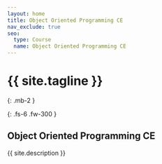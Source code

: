 ```yaml
---
layout: home
title: Object Oriented Programming CE
nav_exclude: true
seo: 
  type: Course
  name: Object Oriented Programming CE
---
```


# {{ site.tagline }}
{: .mb-2 }

[//]: # ({{ site.description }})
{: .fs-6 .fw-300 }

## Object Oriented Programming CE

{{ site.description }}
